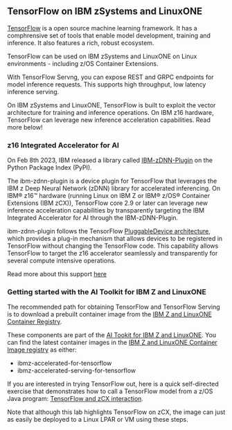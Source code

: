 ## TensorFlow on IBM zSystems and LinuxONE

[TensorFlow](https://www.tensorflow.org/) is a open source machine learning framework. It has a comphrensive set of tools that enable model development, training and inference. It also features a rich, robust ecosystem. 

TensorFlow can be used on IBM zSystems and LinuxONE on Linux environments - including z/OS Container Extensions.

With TensorFlow Servng, you can expose REST and GRPC endpoints for model inference requests. This supports high throughput, low latency inference serving.

On IBM zSystems and LinuxONE, TensorFlow is built to exploit the vector architecture for training and inference operations. On IBM z16 hardware, TensorFlow can leverage new inference acceleration capabilities. Read more below!


### z16 Integrated Accelerator for AI ###

On Feb 8th 2023, IBM released a library called [IBM-zDNN-Plugin](https://pypi.org/project/ibm-zdnn-plugin/) on the Python Package Index (PyPI). 

The ibm-zdnn-plugin is a device plugin for TensorFlow that leverages the IBM z Deep Neural Network (zDNN) library for accelerated inferencing. On IBM® z16™ hardware (running Linux on IBM Z or IBM® z/OS® Container Extensions (IBM zCX)), TensorFlow core 2.9 or later can leverage new inference acceleration capabilities by transparently targeting the IBM Integrated Accelerator for AI through the IBM-zDNN-Plugin.

ibm-zdnn-plugin follows the TensorFlow [PluggableDevice architecture](https://blog.tensorflow.org/2021/06/pluggabledevice-device-plugins-for-TensorFlow.html), which provides a plug-in mechanism that allows devices to be registered in TensorFlow without changing the TensorFlow code. This capability allows TensorFlow to target the z16 accelerator seamlessly and transparently for several compute intensive operations.

Read more about this support [here](https://community.ibm.com/community/user/ibmz-and-linuxone/blogs/prashantha-subbarao/2023/02/08/ibm-zdnn-plugin?CommunityKey=038560b2-e962-4500-b0b5-e3745175a065)

### Getting started with the AI Toolkit for IBM Z and LinuxONE ###

The recommended path for obtaining TensorFlow and TensorFlow Serving is to download a prebuilt container image from the [IBM Z and LinuxONE Container Registry](https://ibm.github.io/ibm-z-oss-hub/main/main.html).

These components are part of the [AI Tookit for IBM Z and LinuxONE](aitoolkitloz.md). You can find the latest container images in the [IBM Z and LinuxONE Container Image registry](https://ibm.github.io/ibm-z-oss-hub/main/main.html) as either:
- ibmz-accelerated-for-tensorflow
- ibmz-accelerated-serving-for-tensorflow

If you are interested in trying TensorFlow out, here is a quick self-directed exercise that demonstrates how to call a TensorFlow model from a z/OS Java program: [TensorFlow and zCX interaction](https://github.com/IBM/ai-on-z-tensorflow-zcx).

Note that although this lab highlights TensorFlow on zCX, the image can just as easily be deployed to a Linux LPAR or VM using these steps.



